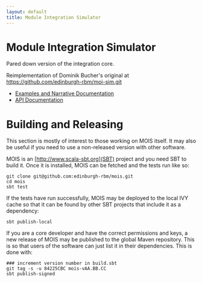```yaml
---
layout: default
title: Module Integration Simulator
---
```


Module Integration Simulator
============================

Pared down version of the integration core.

Reimplementation of Dominik Bucher's original at
https://github.com/edinburgh-rbm/moi-sim.git

  * [Examples and Narrative Documentation](https://edinburgh-rbm.github.io/mois-examples/)
  * [API Documentation](https://edinburgh-rbm.github.io/mois/api/current/#uk.ac.ed.inf.mois.package)

Building and Releasing
======================

This section is mostly of interest to those working on MOIS itself. It
may also be useful if you need to use a non-released version with
other software.

MOIS is an [http://www.scala-sbt.org](SBT) project and you need SBT to
build it. Once it is installed, MOIS can be fetched and the tests run
like so:

~~~~
git clone git@github.com:edinburgh-rbm/mois.git
cd mois
sbt test
~~~~

If the tests have run successfully, MOIS may be deployed to the local
IVY cache so that it can be found by other SBT projects that include
it as a dependency:

~~~~
sbt publish-local
~~~~

If you are a core developer and have the correct permissions and keys,
a new release of MOIS may be published to the global Maven
repository. This is so that users of the software can just list it in
their dependencies. This is done with:

~~~~
### increment version number in build.sbt
git tag -s -u 84225CBC mois-vAA.BB.CC
sbt publish-signed
~~~~
